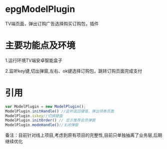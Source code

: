 # epgModelPlugin
TV端页面，弹出订购广告选择购买订购包，插件
# 主要功能点及环境
1.运行环境TV端安卓智能盒子

2.监听key键,切出弹窗,左右、ok键选择订购包，跳转订购页面完成支付
# 引用
```javascript
var ModelPlugin = new ModelPlugin();
ModelPlugin.initHandle() //监听返回键值，弹出领券页面
ModelPlugin.iskey//切换键盘
ModelPlugin.initOrder() // 显示推荐会员弹窗
ModelPlugin.modeHandle()//关闭弹窗
```
备注：目前针对线上项目,考虑到原有项目的完整性,目前只单独抽离了业务层,后期继续优化
